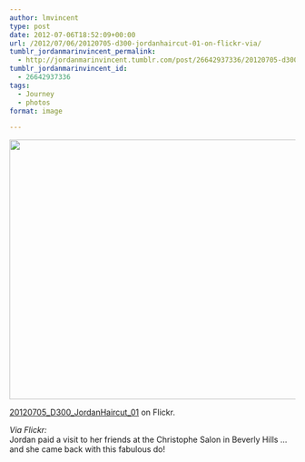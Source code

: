```yaml
---
author: lmvincent
type: post
date: 2012-07-06T18:52:09+00:00
url: /2012/07/06/20120705-d300-jordanhaircut-01-on-flickr-via/
tumblr_jordanmarinvincent_permalink:
  - http://jordanmarinvincent.tumblr.com/post/26642937336/20120705-d300-jordanhaircut-01-on-flickr-via
tumblr_jordanmarinvincent_id:
  - 26642937336
tags:
  - Journey
  - photos
format: image

---
```

<img loading="lazy" src="https://jordansjourney.files.wordpress.com/2012/07/tumblr_m6r5odff8f1rn5v6ko1_1280.jpg" alt="" width="640" height="457" class="alignnone size-full wp-image-133" />

<a href="http://www.flickr.com/photos/larryvincent/7516051054/" title="20120705_D300_JordanHaircut_01" target="_blank" rel="noopener">20120705_D300_JordanHaircut_01</a> on Flickr.

_Via Flickr:_  
Jordan paid a visit to her friends at the Christophe Salon in Beverly Hills &hellip; and she came back with this fabulous do!
